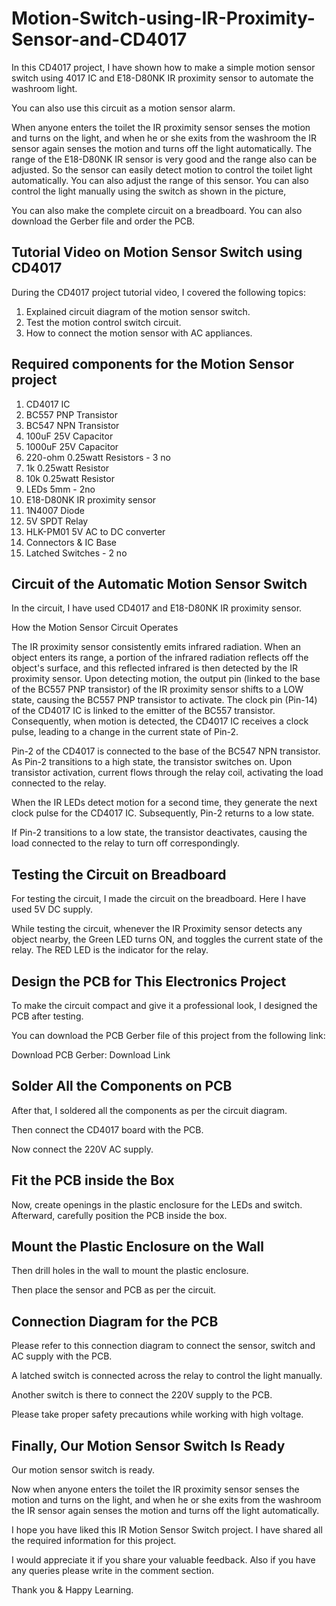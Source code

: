 # Motion-Switch-using-IR-Proximity-Sensor-and-CD4017
In this CD4017 project, I have shown how to make a simple motion sensor switch using 4017 IC and E18-D80NK IR proximity sensor to automate the washroom light.

You can also use this circuit as a motion sensor alarm.

When anyone enters the toilet the IR proximity sensor senses the motion and turns on the light, and when he or she exits from the washroom the IR sensor again senses the motion and turns off the light automatically.
The range of the E18-D80NK IR sensor is very good and the range also can be adjusted. So the sensor can easily detect motion to control the toilet light automatically. You can also adjust the range of this sensor.
You can also control the light manually using the switch as shown in the picture,

You can also make the complete circuit on a breadboard. You can also download the Gerber file and order the PCB.
## Tutorial Video on Motion Sensor Switch using CD4017


During the CD4017 project tutorial video, I covered the following topics:

1. Explained circuit diagram of the motion sensor switch.
2. Test the motion control switch circuit.
3. How to connect the motion sensor with AC appliances.

## Required components for the Motion Sensor project
1. CD4017 IC
2. BC557 PNP Transistor
3. BC547 NPN Transistor
4. 100uF 25V Capacitor
5. 1000uF 25V Capacitor
6. 220-ohm 0.25watt Resistors - 3 no
7. 1k 0.25watt Resistor
8. 10k 0.25watt Resistor
9. LEDs 5mm - 2no
10. E18-D80NK IR proximity sensor
11. 1N4007 Diode
12. 5V SPDT Relay
13. HLK-PM01 5V AC to DC converter
14. Connectors & IC Base
15. Latched Switches - 2 no

## Circuit of the Automatic Motion Sensor Switch

In the circuit, I have used CD4017 and E18-D80NK IR proximity sensor.

How the Motion Sensor Circuit Operates

The IR proximity sensor consistently emits infrared radiation. When an object enters its range, a portion of the infrared radiation reflects off the object's surface, and this reflected infrared is then detected by the IR proximity sensor.
Upon detecting motion, the output pin (linked to the base of the BC557 PNP transistor) of the IR proximity sensor shifts to a LOW state, causing the BC557 PNP transistor to activate.
The clock pin (Pin-14) of the CD4017 IC is linked to the emitter of the BC557 transistor. Consequently, when motion is detected, the CD4017 IC receives a clock pulse, leading to a change in the current state of Pin-2.

Pin-2 of the CD4017 is connected to the base of the BC547 NPN transistor. As Pin-2 transitions to a high state, the transistor switches on.
Upon transistor activation, current flows through the relay coil, activating the load connected to the relay.

When the IR LEDs detect motion for a second time, they generate the next clock pulse for the CD4017 IC. Subsequently, Pin-2 returns to a low state.

If Pin-2 transitions to a low state, the transistor deactivates, causing the load connected to the relay to turn off correspondingly.

## Testing the Circuit on Breadboard
For testing the circuit, I made the circuit on the breadboard. Here I have used 5V DC supply.

While testing the circuit, whenever the IR Proximity sensor detects any object nearby, the Green LED turns ON, and toggles the current state of the relay. The RED LED is the indicator for the relay.

## Design the PCB for This Electronics Project
To make the circuit compact and give it a professional look, I designed the PCB after testing.

You can download the PCB Gerber file of this project from the following link:

Download PCB Gerber: Download Link

## Solder All the Components on PCB
After that, I soldered all the components as per the circuit diagram.

Then connect the CD4017 board with the PCB.

Now connect the 220V AC supply.

## Fit the PCB inside the Box
Now, create openings in the plastic enclosure for the LEDs and switch. Afterward, carefully position the PCB inside the box.

## Mount the Plastic Enclosure on the Wall
Then drill holes in the wall to mount the plastic enclosure.

Then place the sensor and PCB as per the circuit.

## Connection Diagram for the PCB
Please refer to this connection diagram to connect the sensor, switch and AC supply with the PCB.

A latched switch is connected across the relay to control the light manually.

Another switch is there to connect the 220V supply to the PCB.

Please take proper safety precautions while working with high voltage.

## Finally, Our Motion Sensor Switch Is Ready
Our motion sensor switch is ready.

Now when anyone enters the toilet the IR proximity sensor senses the motion and turns on the light, and when he or she exits from the washroom the IR sensor again senses the motion and turns off the light automatically.

I hope you have liked this IR Motion Sensor Switch project. I have shared all the required information for this project.

I would appreciate it if you share your valuable feedback. Also if you have any queries please write in the comment section.

Thank you & Happy Learning.

